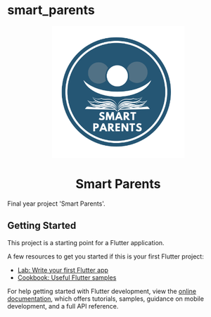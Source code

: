 # smart_parents

<p align="center">
  <a href="https://github.com/smart-parents/smart_parents.git">
    <img width="300px" src="https://github.com/smart-parents/smart_parents/blob/main/assets/images/Final.png" alt="Smart Parents logo"><br/>
  </a>
  <h1 align="center">Smart Parents</h1>
</p>

Final year project 'Smart Parents'.

## Getting Started

This project is a starting point for a Flutter application.

A few resources to get you started if this is your first Flutter project:

- [Lab: Write your first Flutter app](https://docs.flutter.dev/get-started/codelab)
- [Cookbook: Useful Flutter samples](https://docs.flutter.dev/cookbook)

For help getting started with Flutter development, view the
[online documentation](https://docs.flutter.dev/), which offers tutorials,
samples, guidance on mobile development, and a full API reference.
